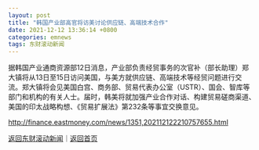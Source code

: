```yaml
---
layout: post
title: "韩国产业部高官将访美讨论供应链、高端技术合作"
date: 2021-12-12 13:36:14 +0800
categories: emnews
tags: 东财滚动新闻
---
```


据韩国产业通商资源部12日消息，产业部负责经贸事务的次官补（部长助理）郑大镇将从13日至15日访问美国，与美方就供应链、高端技术等经贸问题进行交流。郑大镇将会见美国白宫、商务部、贸易代表办公室（USTR）、国会、智库等部门和机构的有关人士。届时，韩美将就加强产业合作对话、构建贸易磋商渠道、美国的印太战略构想、《贸易扩展法》第232条等事宜交换意见。

<http://finance.eastmoney.com/news/1351,202112122210757655.html>

[返回东财滚动新闻](//finews.withounder.com/emnews/)｜[返回首页](//finews.withounder.com/)